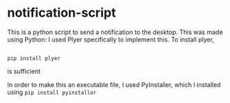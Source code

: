 # notification-script
This is a python script to send a notification to the desktop. This was made using Python: I used Plyer specifically to implement this. 
To install plyer, 

```

pip install plyer

```

is sufficient 

In order to make this an executable file, I used PyInstaller, which I installed using ``` pip install pyinstaller ``` 






